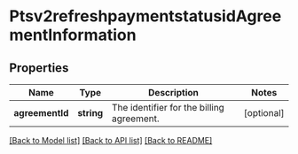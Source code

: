 # Ptsv2refreshpaymentstatusidAgreementInformation

## Properties
Name | Type | Description | Notes
------------ | ------------- | ------------- | -------------
**agreementId** | **string** | The identifier for the billing agreement. | [optional] 

[[Back to Model list]](../README.md#documentation-for-models) [[Back to API list]](../README.md#documentation-for-api-endpoints) [[Back to README]](../README.md)


